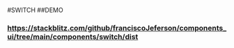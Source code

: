 #SWITCH
##DEMO
### https://stackblitz.com/github/franciscoJeferson/components_ui/tree/main/components/switch/dist